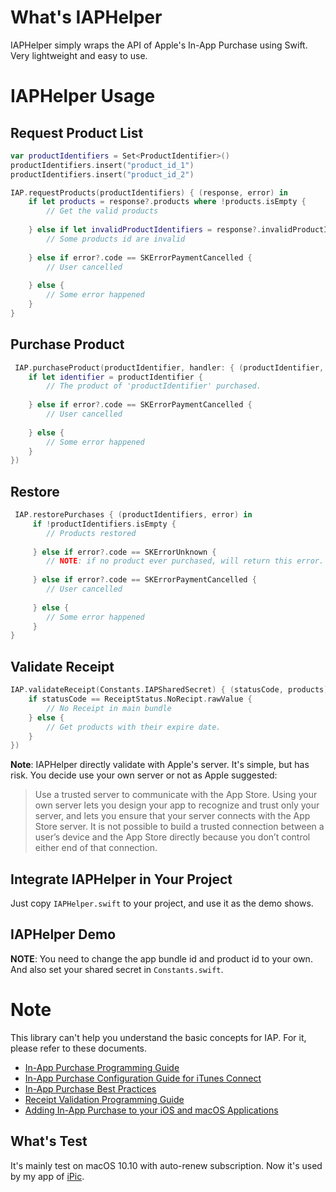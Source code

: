 # What's IAPHelper

IAPHelper simply wraps the API of Apple's In-App Purchase using Swift. Very lightweight and easy to use.

# IAPHelper Usage

## Request Product List

```swift
var productIdentifiers = Set<ProductIdentifier>()
productIdentifiers.insert("product_id_1")
productIdentifiers.insert("product_id_2")

IAP.requestProducts(productIdentifiers) { (response, error) in
	if let products = response?.products where !products.isEmpty {
		// Get the valid products
	   
	} else if let invalidProductIdentifiers = response?.invalidProductIdentifiers {
		// Some products id are invalid
	   
	} else if error?.code == SKErrorPaymentCancelled {
		// User cancelled
	   
	} else {
		// Some error happened
	}
}
```

## Purchase Product

```swift
 IAP.purchaseProduct(productIdentifier, handler: { (productIdentifier, error) in
	if let identifier = productIdentifier {
		// The product of 'productIdentifier' purchased.
	     
	} else if error?.code == SKErrorPaymentCancelled {
		// User cancelled
	     
	} else {
		// Some error happened
	}
})
```

## Restore

```swift
 IAP.restorePurchases { (productIdentifiers, error) in
	 if !productIdentifiers.isEmpty {
	 	// Products restored
	   
	 } else if error?.code == SKErrorUnknown {
	 	// NOTE: if no product ever purchased, will return this error.
	   
	 } else if error?.code == SKErrorPaymentCancelled {
	 	// User cancelled
	   
	 } else {
	 	// Some error happened
	 }
}
```

## Validate Receipt

```swift
IAP.validateReceipt(Constants.IAPSharedSecret) { (statusCode, products) in
	if statusCode == ReceiptStatus.NoRecipt.rawValue {
		// No Receipt in main bundle
	} else {
		// Get products with their expire date.
	}
})
```

**Note**: IAPHelper directly validate with Apple's server. It's simple, but has risk. You decide use your own server or not as Apple suggested:

> Use a trusted server to communicate with the App Store. Using your own server lets you design your app to recognize and trust only your server, and lets you ensure that your server connects with the App Store server. It is not possible to build a trusted connection between a user’s device and the App Store directly because you don’t control either end of that connection.

## Integrate IAPHelper in Your Project

Just copy `IAPHelper.swift` to your project, and use it as the demo shows.

## IAPHelper Demo

**NOTE**: You need to change the app bundle id and product id to your own. And also set your shared secret in `Constants.swift`.

# Note

This library can't help you understand the basic concepts for IAP. For it, please refer to these documents.

- 	[In-App Purchase Programming Guide](https://developer.apple.com/library/ios/documentation/NetworkingInternet/Conceptual/StoreKitGuide/Introduction.html)
-  [In-App Purchase Configuration Guide for iTunes Connect](https://developer.apple.com/library/ios/documentation/LanguagesUtilities/Conceptual/iTunesConnectInAppPurchase_Guide/Chapters/Introduction.html)
-  [In-App Purchase Best Practices](https://developer.apple.com/library/ios/technotes/tn2387/_index.html)
-  [Receipt Validation Programming Guide](https://developer.apple.com/library/ios/releasenotes/General/ValidateAppStoreReceipt/Introduction.html)
-  [Adding In-App Purchase to your iOS and macOS Applications](https://developer.apple.com/library/ios/technotes/tn2259/_index.html)

## What's Test

It's mainly test on macOS 10.10 with auto-renew subscription. Now it's used by my app of [iPic](http://toolinbox.net/en/iPic/).

